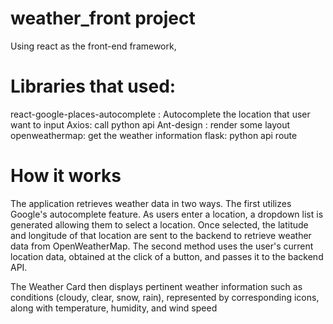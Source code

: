 # weather_front project
Using react as the front-end framework,

# Libraries that used:
react-google-places-autocomplete :  Autocomplete the location that user want to input
Axios: call python api
Ant-design : render some layout 
openweathermap: get the weather information
flask: python api route

# How it works
The application retrieves weather data in two ways. The first utilizes Google's autocomplete feature. As users enter a location, a dropdown list is generated allowing them to select a location. Once selected, the latitude and longitude of that location are sent to the backend to retrieve weather data from OpenWeatherMap. 
The second method uses the user's current location data, obtained at the click of a button, and passes it to the backend API.

The Weather Card then displays pertinent weather information such as conditions (cloudy, clear, snow, rain), represented by corresponding icons, along with temperature, humidity, and wind speed

